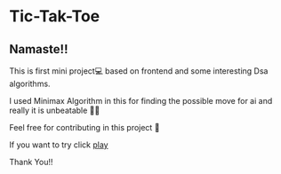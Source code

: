 # Tic-Tak-Toe

## Namaste!!

This is first mini project💻 based on frontend and some interesting Dsa algorithms.

I used Minimax Algorithm in this for finding the possible move for ai and really it is unbeatable 👾👾

Feel free for contributing in this project 🙂 

If you want to try click [play](https://mrudul1234.github.io/Tic-Tak-Toe/)

Thank You!!